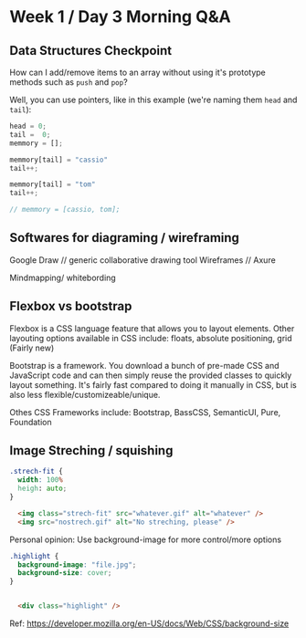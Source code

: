 # Week 1 / Day 3 Morning Q&A

## Data Structures Checkpoint

How can I add/remove items to an array without using it's prototype methods such as `push` and `pop`?


Well, you can use pointers, like in this example (we're naming them `head` and `tail`):

```js
head = 0;
tail =  0;
memmory = [];

memmory[tail] = "cassio"
tail++;

memmory[tail] = "tom"
tail++;

// memmory = [cassio, tom];
```

## Softwares for diagraming / wireframing

Google Draw // generic collaborative drawing tool 
Wireframes // Axure

Mindmapping/ whitebording


## Flexbox vs bootstrap

Flexbox is a CSS language feature that allows you to layout elements. Other layouting options available in CSS include: floats, absolute positioning, grid (Fairly new)

Bootstrap is a framework. You download a bunch of pre-made CSS and JavaScript code and can then simply reuse the provided classes to quickly layout something. It's fairly fast compared to doing it manually in CSS, but is also less flexible/customizeable/unique.

Othes CSS Frameworks include: Bootstrap, BassCSS, SemanticUI, Pure, Foundation


## Image Streching / squishing
```css
.strech-fit {
  width: 100%
  heigh: auto;
}
```

```html
  <img class="strech-fit" src="whatever.gif" alt="whatever" />
  <img src="nostrech.gif" alt="No streching, please" />
```


Personal opinion: Use background-image for more control/more options

```css
.highlight {
  background-image: "file.jpg";
  background-size: cover;
}
```

```html

  <div class="highlight" />
```

Ref: https://developer.mozilla.org/en-US/docs/Web/CSS/background-size


